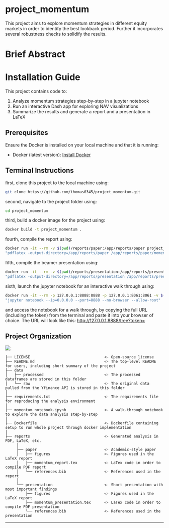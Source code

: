 # project_momentum

This project aims to explore momentum strategies in different equity markets in order to identify the best lookback period. Further it incorporates several robustness checks to solidify the results.

# Brief Abstract




# Installation Guide

This project contains code to:
1. Analyze momentum strategies step-by-step in a jupyter notebook
2. Run an interactive Dash app for exploring NAV visualizations
3. Summarize the results and generate a report and a presentation in LaTeX

## Prerequisites
Ensure the Docker is installed on your local machine and that it is running:
- Docker (latest version): [Install Docker](https://docs.docker.com/get-docker/)

## Terminal Instructions
first, clone this project to the local machine using:
```bash
git clone https://github.com/thomas0345/project_momentum.git
```

second, navigate to the project folder using:
```bash
cd project_momentum
```

third, build a docker image for the project using:
```bash
docker build -t project_momentum .
```

fourth, compile the report using:
```bash
docker run -it --rm -v $(pwd)/reports/paper:/app/reports/paper project_momentum \
"pdflatex -output-directory=/app/reports/paper /app/reports/paper/momentum_report.tex"
```

fifth, compile the beamer presentation using:
```bash
docker run -it --rm -v $(pwd)/reports/presentation:/app/reports/presentation project_momentum \
"pdflatex -output-directory=/app/reports/presentation /app/reports/presentation/momentum_presentation.tex"
```

sixth, launch the jupyter notebook for an interactive walk through using:
```bash
docker run -it --rm -p 127.0.0.1:8888:8888 -p 127.0.0.1:8061:8061 -v $(pwd):/app project_momentum \
"jupyter notebook --ip=0.0.0.0 --port=8888 --no-browser --allow-root"
```
and access the notebook for a walk through, by copying the full URL (including the token) from the terminal and paste it into your browser of choice.
The URL will look like this:    http://127.0.0.1:8888/tree?token=<TOKEN>




## Project Organization
<a target="_blank" href="https://cookiecutter-data-science.drivendata.org/">
    <img src="https://img.shields.io/badge/CCDS-Project%20template-328F97?logo=cookiecutter" />
</a>

```
├── LICENSE                                 <- Open-source license
├── README.md                               <- The top-level README for users, including short summary of the project
├── data
│   ├── processed                           <- The processed dataframes are stored in this folder
│   └── raw                                 <- The original data pulled from the Yfinance API is stored in this folder
│
├── requirements.txt                        <- The requirements file for reproducing the analysis environment
│
├── momentum_notebook.ipynb                 <- A walk-through notebook to explore the data analysis step-by-step
│
├── Dockerfile                              <- Dockerfile containing setup to run whole project through docker implementation
│
├── reports                                 <- Generated analysis in PDF, LaTeX, etc.
     │
     ├── paper                              <- Academic-style paper
     │   ├── figures                        <- Figures used in the LaTeX report
     │   ├── momentum_report.tex            <- LaTex code in order to compile PDF report
     │   └── references.bib                 <- References used in the report
     │
     └── presentation                       <- Short presentation with most important findings
         ├── figures                        <- Figures used in the LaTeX report
         ├── momentum_presentation.tex      <- LaTex code in order to compile PDF presentation
         └── references.bib                 <- References used in the presentation
```

--------

